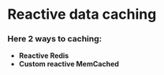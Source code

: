 # Reactive data caching 

### Here 2 ways to caching:

* **Reactive Redis**
* **Custom reactive MemCached**
